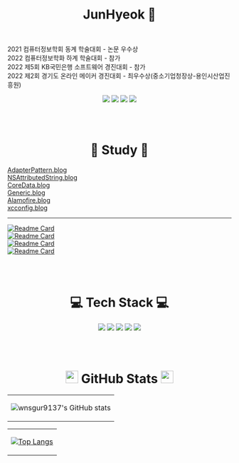  <!-- <p style="font-size: 30px;" align="center">JunHyeok 🐈‍⬛ <p>  -->

 <h1 align="center"> JunHyeok 🐶‍ </h1>

<br>

<p>
	2021 컴퓨터정보학회 동계 학술대회 - 논문 우수상<br>
	2022 컴퓨터정보학화 하계 학술대회 - 참가<br>
	2022 제5회 KB국민은행 소프트웨어 경진대회 - 참가<br>
	2022 제2회 경기도 온라인 메이커 경진대회 - 최우수상(중소기업청장상-용인시산업진흥원)<br>
</p>

<p align="center">
<!-- <a href="https://wnsgur9137.github.io"><img src="https://img.shields.io/badge/Tech Vlog-222222?style=flat-square&logo=github&logoColor=white"/></a> -->
<a href="https://medium.com/@cbaddaafcbbabb"><img src="https://img.shields.io/badge/Tech Vlog-222222?style=flat-square&logo=github&logoColor=white"/></a>
<a href="https://wnsgur9137.notion.site/IOS-a307fbbee522498f875188a3c160c135"><img src="https://img.shields.io/badge/Portfolio-181A1D?style=flat-square&logo=Notion&logoColor=white"/></a>
<a href="mailto:wnsgur9137@icloud.com"><img src="https://img.shields.io/badge/Email-3693F3?style=flat-square&logo=gmail&logoColor=white"/></a>
<a href="https://hits.seeyoufarm.com"><img src="https://hits.seeyoufarm.com/api/count/incr/badge.svg?url=https%3A%2F%2Fgithub.com%2Fwnsgur9137&count_bg=%2379C83D&title_bg=%23555555&icon=github.svg&icon_color=%23E7E7E7&title=방문자+수&edge_flat=false"/></a>
</p>


<br>
<br>

<h1 align="center"> 📝 Study 📝 </h1>
<!-- <p align="center"> -->
    <a href="https://medium.com/@cbaddaafcbbabb/swift-adapter-pattern-dabb6727013d">AdapterPattern.blog</font></a><br>
    <a href="https://medium.com/@cbaddaafcbbabb/swift-nsattributedstring-fd5ffa37359f">NSAttributedString.blog</a><br>
    <a href="https://medium.com/@cbaddaafcbbabb/swift-coredata-7b2ba1f7b836">CoreData.blog</a><br>
    <a href="https://medium.com/@cbaddaafcbbabb/swift-generic-제네릭-a333175bae2a">Generic.blog</a><br>
    <a href="https://medium.com/@cbaddaafcbbabb/swift-alamofire-84297f5830c">Alamofire.blog</a><br>
    <a href="https://medium.com/@cbaddaafcbbabb/swift-xcconfig-file-1545b64e480">xcconfig.blog</a><br>
<!-- </p> -->
<hr>

[![Readme Card](https://github-readme-stats.vercel.app/api/pin/?username=wnsgur9137&repo=CryptographyMock)](https://github.com/anuraghazra/github-readme-stats)<br>
[![Readme Card](https://github-readme-stats.vercel.app/api/pin/?username=wnsgur9137&repo=CoreDataMock)](https://github.com/anuraghazra/github-readme-stats)<br>
[![Readme Card](https://github-readme-stats.vercel.app/api/pin/?username=wnsgur9137&repo=AdapterPattern)](https://github.com/anuraghazra/github-readme-stats)<br>
[![Readme Card](https://github-readme-stats.vercel.app/api/pin/?username=wnsgur9137&repo=InAppPurchaseMock)](https://github.com/anuraghazra/github-readme-stats)<br>

<br>
<br>

<h1 align="center"> 💻 Tech Stack 💻 </h1>
<p align="center">
    <img src="https://img.shields.io/badge/Swift-F05138?style=flat-square&logo=swift&logoColor=white"/>
	<img src="https://img.shields.io/badge/SwiftUI-0052CC?style=flat-square&logo=swift&logoColor=white"/>
	<img src="https://img.shields.io/badge/RxSwift-B7178C?style=flat-square&logo=ReactiveX&logoColor=white"/>
	<img src="https://img.shields.io/badge/Combine-0052CC?style=flat-square&logo=swift&logoColor=white"/>
    <img src="https://img.shields.io/badge/Python-3776AB?style=flat-square&logo=python&logoColor=white"/>
    <!-- <img src="https://img.shields.io/badge/Jupyter-F37626?style=flat-square&logo=jupyter&logoColor=white"/>
    <img src="https://img.shields.io/badge/Spring-6DB33F?style=flat-square&logo=spring&logoColor=white"/>
    <img src="https://img.shields.io/badge/Java-3776AB?style=flat-square&logo=java&logoColor=white"/>
    <img src="https://img.shields.io/badge/JavaScript-F7DF1E?style=flat-square&logo=javaScript&logoColor=white"/>
    <img src="https://img.shields.io/badge/Cpp-00599C?style=flat-square&logo=C&logoColor=white"/>
    <img src="https://img.shields.io/badge/HTML-E34F26?style=flat-square&logo=html5&logoColor=white"/>
    <img src="https://img.shields.io/badge/CSS-1572B6?style=flat-square&logo=css3&logoColor=white"/> -->
</p>

<br>
<br>

<h1 align="center"> 
    <img width="28px" height="28px" src="https://cdn.jsdelivr.net/npm/simple-icons@v7/icons/github.svg"/> GitHub Stats 
    <img width="28px" height="28px" src="https://cdn.jsdelivr.net/npm/simple-icons@v7/icons/github.svg"/> 
</h1>

<table align="center">
<tr>
<td>

![wnsgur9137's GitHub stats](https://github-readme-stats.vercel.app/api?username=wnsgur9137&show_icons=&theme=dark)

</td>
</tr>
</table> 



<table align="center">
<tr>
<td>

<!-- [![Top Langs](https://github-readme-stats.vercel.app/api/top-langs/? username=wnsgur9137&layout=compact&theme=dark&langs_count=10)](https://github.com/anuraghazra/github-readme-stats) -->
[![Top Langs](https://github-readme-stats.vercel.app/api/top-langs/?username=wnsgur9137&layout=pie&hide=jupyternotebook)](https://github.com/anuraghazra/github-readme-stats)

</td>
</tr>
</table>


<!-- <table align="center">
<tr>
<td colspan="2" style="text-align: center;">

[![Solved.ac profile](http://mazassumnida.wtf/api/v2/generate_badge?boj=wnsgur9137)](https://solved.ac/wnsgur9137)

</td>
</tr>
</table> -->

<!--
![hyp3rflow's solved.ac stats](https://github-readme-solvedac.hyp3rflow.vercel.app/api/?handle=wnsgur9137)
-->

